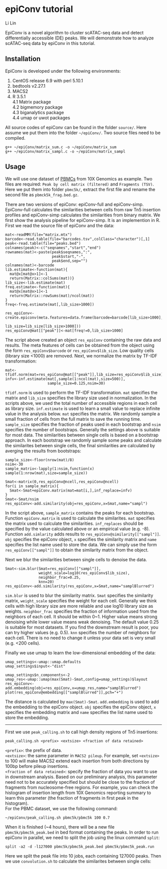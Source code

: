 # epiConv tutorial
Li Lin<br>

EpiConv is a novel algorithm to cluster scATAC-seq data and detect differentially accessible (DE) peaks. We will demonstrate how to analyze scATAC-seq data by epiConv in this tutorial.

## Installation
EpiConv is developed under the following environments:
1. CentOS release 6.9 with perl 5.10.1
2. bedtools v2.27.1
3. MACS2
4. R 3.5.1<br>
  4.1 Matrix package<br>
  4.2 bigmemory package<br>
  4.3 biganalytics package<br>
  4.4 umap or uwot packages<br>

All source codes of epiConv can be found in the folder `source/`. Here assume we put them into the folder `~/epiConv/`. Two source files need to be compiled.<br>
```
g++ ~/epiConv/matrix_sum.c -o ~/epiConv/matrix_sum
g++ ~/epiConv/matrix_sampl.c -o ~/epiConv/matrix_sampl
```
## Usage
We will use one dataset of [PBMCs](https://support.10xgenomics.com/single-cell-atac/datasets/1.2.0/atac_pbmc_5k_v1) from 10X Genomics as example. Two files are required: `Peak by cell matrix (filtered)` and `Fragments (TSV)`. Here we put them into folder `pbmc5k/`, extract the first file and rename the second file as `pbmck5k_frag.bed.gz`.

There are two versions of epiConv: epiConv-full and epiConv-simp. EpiConv-full calculates the similarities between cells from raw Tn5 insertion profiles and epiConv-simp calculates the similarities from binary matrix. We first show the analysis pipeline for epiConv-simp. It is an implemention in R. First we read the source file of epiConv and the data:
```
mat<-readMM(file="matrix.mtx")
barcode<-read.table(file="barcodes.tsv",colClass="character")[,1]
peak<-read.table(file="peaks.bed")
colnames(peak)<-c("seqnames","start","end")
rownames(mat)<-paste(peak$seqnames,":",
                     peak$start,"-",
                     peak$end,sep="")
colnames(mat)<-barcode
lib.estimate<-function(mat){
  mat@x[mat@x>1]<-1
  return(Matrix::colSums(mat))}
lib_size<-lib.estimate(mat)
freq.estimate<-function(mat){
  mat@x[mat@x>1]<-1
  return(Matrix::rowSums(mat)/ncol(mat))
}
freq<-freq.estimate(mat[,lib_size>1000])

res_epiConv<-create.epiconv(meta.features=data.frame(barcode=barcode[lib_size>1000],
                                                     lib_size=lib_size[lib_size>1000]))
res_epiConv@mat[["peak"]]<-mat[freq!=0,lib_size>1000]
```
The script above created an object `res_epiConv` containing the raw data and results. The meta features of cells can be obtained from the object using the form `res_epiConv$barcode` or `res_epiConv$lib_size`. Low quality cells (library size <1000) are removed. Next, we normalize the matrix by TF-IDF transformation:
```
mat<-tfidf.norm(mat=res_epiConv@mat[["peak"]],lib_size=res_epiConv$lib_size)
infv<-inf.estimate(mat[,sample(1:ncol(mat),size=500)],
                   sample_size=0.125,nsim=30)
```
`tfidf.norm` is used to perform the TF-IDF transformation. `mat` specifies the matrix and `lib_size` specifies the library size used in normalization. In the scripts above, we used the total number of accessible regions in each cell as library size. `inf.estimate` is used to learn a small value to replace infinite value in the analysis below. `mat` specifies the matrix. We randomly sample a small fraction of cells from the full matrix to save the running time. `sample_size` specifies the fraction of peaks used in each bootstrap and `nsim` specifies the number of bootstraps. Generally the settings above is suitable for most data.
The similarities between single cells is based on a bootstrap approach. In each bootstrap we randomly sample some peaks and calculate the similarites between single cells, the final similarities are calculated by averging the results from bootstraps:
```
sample_size<-floor(nrow(mat)/8)
nsim<-30
sample_matrix<-lapply(1:nsim,function(x) sample(1:nrow(mat),size=sample_size))

Smat<-matrix(0,res_epiConv@ncell,res_epiConv@ncell)
for(i in sample_matrix){
  Smat<-Smat+epiConv.matrix(mat=mat[i,],inf_replace=infv)
}
Smat<-Smat/nsim
res_epiConv<-add.similarity(obj=res_epiConv,x=Smat,name="sampl")
```
In the script above, `sample_matrix` contains the peaks for each bootstrap. Function `epiConv.matrix` is used to calculate the similarites. `mat` specifies the matrix used to calculate the similarities. `inf_replaces` should be specified by the value calculated above or an empirical value (e.g. -8). Function `add.simlarity` adds results to `res_epiConv@similarity[["sampl"]]`. `obj` specifies the epiConv object, `x` specifies the similarity matrix and `name` specifies the list name used to store the data. We can simply use the form `res_epiConv[["sampl"]]` to obtain the similarity matrix from the object.

Next we blur the similarities between single cells to denoise the data.
```
Smat<-sim.blur(Smat=res_epiConv[["sampl"]],
               weight_scale=log10(res_epiConv$lib_size),
               neighbor_frac=0.25,
               knn=20)
res_epiConv<-add.similarity(res_epiConv,x=Smat,name="samplBlurred")
```
`sim.blur` is used to blur the similarity matrix. `Smat` specifies the similarity matrix, `weight_scale` specifies the weight for each cell. Generally we think cells with high library size are more reliable and use log10 library size as weights. `neighbor_frac` specifies the fraction of information used from the neighbors of each cell. It should be within 0~1. Higher value means strong denoising while lower value means weak denoising. The default value 0.25 is suitable for most datasets. If you find the downstream result is poor, you can try higher values (e.g. 0.5). `knn` specifies the number of neighbors for each cell. There is no need to change it unless your data set is very small (e.g. <200 cells).

Finally we use umap to learn the low-dimensional embedding of the data:
```
umap_settings<-umap::umap.defaults
umap_settings$input<-"dist"

umap_settings$n_components<-2
umap_res<-umap::umap(max(Smat)-Smat,config=umap_settings)$layout
res_epiConv<-add.embedding(obj=res_epiConv,x=umap_res,name="samplBlurred")
plot(res_epiConv@embedding[["samplBlurred"]],pch="+")
```
The distance is calculated by `max(Smat)-Smat`. `add.embedding` is used to add the embeddiing to the epiConv object. `obj` specifies the epiConv object, `x` specifies the embedding matrix and `name` specifies the list name used to store the embedding.


---------------------------------------------------------------------------------------------
First we use `peak_calling.sh` to call high density regions of Tn5 insertions:
```
peak_calling.sh <prefix> <extsize> <fraction of data retained>
```
`<prefix>`: the prefix of data.<br>
`<extsize>`: the same parameter in `MACS2 pileup`. For example, set `<extsize>` to 100 will make MACS2 extend each insertion from both directions by 100bp before pileup insertions.<br>
`<fraction of data retained>`: specify the fraction of data you want to use in downstream analysis. Based on our preliminary analysis, this parameter need not to be accurately specified but should be close to the fraction of fragments from nucleosome-free regions. For example, you can check the histogram of insertion length from 10X Genomics reporting summary to learn this parameter (the fraction of fragments in first peak in the histogram).<br>
For the PBMC dataset, we use the following command:
```
~/epiConv/peak_calling.sh pbmc5k/pbmc5k 100 0.7
```
When it is finished (~4 hours), there will be a new file `pbmc5k/pbmc5k_peak.bed` in bed format containing the peaks. In order to run epiConv in parallel, we need to split the job using the linux command `split`:
```
split -a2 -d -l127000 pbmc5k/pbmc5k_peak.bed pbmc5k/pbmc5k_peak.run
```
Here we split the peak file into 10 jobs, each containing 127000 peaks. Then we use `convolution.sh` to calculate the similarites between single cells:
```

```
